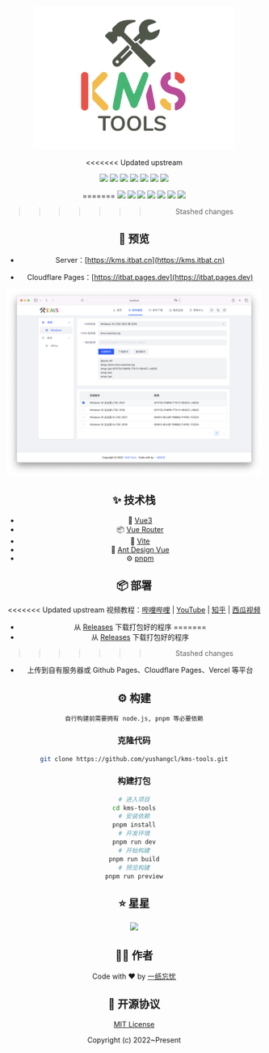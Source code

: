 <p align="center">
    <img width="400" src="./src/assets/icons/logo-readme.svg">
</p>
<div align="center">

<<<<<<< Updated upstream
<div align="center">

[![](https://flat.badgen.net/github/release/ikxin/kms-tools)](https://github.com/ikxin/kms-tools/releases)
[![](https://flat.badgen.net/github/stars/ikxin/kms-tools)](https://github.com/ikxin/kms-tools/stargazers)
[![](https://flat.badgen.net/github/forks/ikxin/kms-tools)](https://github.com/ikxin/kms-tools/network/members)
[![](https://flat.badgen.net/github/commits/ikxin/kms-tools)](https://github.com/ikxin/kms-tools/commits)
[![](https://flat.badgen.net/github/issues/ikxin/kms-tools)](https://github.com/ikxin/kms-tools/issues)
[![](https://flat.badgen.net/github/watchers/ikxin/kms-tools)](https://github.com/ikxin/kms-tools/watchers)
[![](https://flat.badgen.net/github/license/ikxin/kms-tools)](https://github.com/ikxin/kms-tools/blob/master/LICENSE)

=======
[![](https://flat.badgen.net/github/release/yushangcl/kms-tools)](https://github.com/ikxin/kms-tools/releases)
[![](https://flat.badgen.net/github/stars/yushangcl/kms-tools)](https://github.com/ikxin/kms-tools/stargazers)
[![](https://flat.badgen.net/github/forks/yushangcl/kms-tools)](https://github.com/ikxin/kms-tools/network/members)
[![](https://flat.badgen.net/github/commits/yushangcl/kms-tools)](https://github.com/ikxin/kms-tools/commits)
[![](https://flat.badgen.net/github/issues/yushangcl/kms-tools)](https://github.com/ikxin/kms-tools/issues)
[![](https://flat.badgen.net/github/watchers/yushangcl/kms-tools)](https://github.com/ikxin/kms-tools/watchers)
[![](https://flat.badgen.net/github/license/yushangcl/kms-tools)](https://github.com/ikxin/kms-tools/blob/master/LICENSE)

>>>>>>> Stashed changes
</div>

## 📸 预览

- Server：[https://kms.itbat.cn](https://kms.itbat.cn)

- Cloudflare Pages：[https://itbat.pages.dev](https://itbat.pages.dev)

![](./src/assets/images/preview.png)

## ✨ 技术栈

- 🌈 [Vue3](https://github.com/vuejs/core)
- 📦 [Vue Router](https://github.com/vuejs/vue-router)
- 🚀 [Vite](https://github.com/vitejs/vite)
- 🎨 [Ant Design Vue](https://github.com/vueComponent/ant-design-vue)
- ⚙️ [pnpm](https://github.com/pnpm/pnpm)

## 📦 部署

<<<<<<< Updated upstream
视频教程：[哔哩哔哩](https://www.bilibili.com/video/BV1SF411K7bq) |
[YouTube](https://youtu.be/-Qu5A5Y5New) |
[知乎](https://www.zhihu.com/zvideo/1533447796237168640) |
[西瓜视频](https://www.ixigua.com/7122706847584223751)

- 从 [Releases](https://github.com/ikxin/kms-tools/releases) 下载打包好的程序
=======
- 从 [Releases](https://github.com/yushangcl/kms-tools/releases) 下载打包好的程序
>>>>>>> Stashed changes
- 上传到自有服务器或 Github Pages、Cloudflare Pages、Vercel 等平台

## ⚙️ 构建

```
自行构建前需要拥有 node.js, pnpm 等必要依赖
```

### 克隆代码

```bash
git clone https://github.com/yushangcl/kms-tools.git
```

### 构建打包

```bash
# 进入项目
cd kms-tools
# 安装依赖
pnpm install
# 开发环境
pnpm run dev
# 开始构建
pnpm run build
# 预览构建
pnpm run preview
```

## ⭐ 星星

![](https://starchart.cc/ikxin/kms-tools.svg)

## 🧑‍💻 作者

Code with ❤️ by [一纸忘忧](https://www.ikxin.com '一纸忘忧')

## 📜 开源协议

[MIT License](./LICENSE 'MIT License')

Copyright (c) 2022~Present
